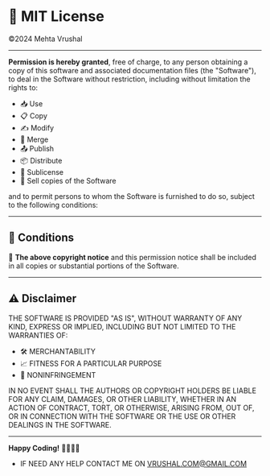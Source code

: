 # 📜 MIT License

©️2024 Mehta Vrushal

---

**Permission is hereby granted**, free of charge, to any person obtaining a copy
of this software and associated documentation files (the "Software"), to deal
in the Software without restriction, including without limitation the rights to:

- 📥 Use
- 📋 Copy
- ✍️ Modify
- 🔗 Merge
- 📤 Publish
- 📦 Distribute
- 🔄 Sublicense
- 💸 Sell copies of the Software

and to permit persons to whom the Software is furnished to do so, subject to the following conditions:

---

## 📌 Conditions

📝 **The above copyright notice** and this permission notice shall be included in all copies or substantial portions of the Software.

---

## ⚠️ Disclaimer

THE SOFTWARE IS PROVIDED "AS IS", WITHOUT WARRANTY OF ANY KIND, EXPRESS OR IMPLIED, INCLUDING BUT NOT LIMITED TO THE WARRANTIES OF:

- 🛠️ MERCHANTABILITY
- 📈 FITNESS FOR A PARTICULAR PURPOSE
- 🚫 NONINFRINGEMENT

IN NO EVENT SHALL THE AUTHORS OR COPYRIGHT HOLDERS BE LIABLE FOR ANY CLAIM, DAMAGES, OR OTHER LIABILITY, WHETHER IN AN ACTION OF CONTRACT, TORT, OR OTHERWISE, ARISING FROM, OUT OF, OR IN CONNECTION WITH THE SOFTWARE OR THE USE OR OTHER DEALINGS IN THE SOFTWARE.

---

**Happy Coding!** 👨‍💻👩‍💻
- IF NEED ANY HELP CONTACT ME ON VRUSHAL.COM@GMAIL.COM
